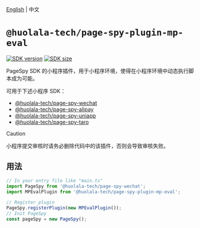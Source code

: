 [npm-image]: https://img.shields.io/npm/v/@huolala-tech/page-spy-plugin-mp-eval?logo=npm&label=version
[npm-url]: https://www.npmjs.com/package/@huolala-tech/page-spy-plugin-mp-eval
[minified-image]: https://img.shields.io/bundlephobia/min/@huolala-tech/page-spy-plugin-mp-eval
[minified-url]: https://unpkg.com/browse/@huolala-tech/page-spy-plugin-mp-eval/dist/iife/index.min.js

[English](./README.md) | 中文

# `@huolala-tech/page-spy-plugin-mp-eval`

[![SDK version][npm-image]][npm-url]
[![SDK size][minified-image]][minified-url]

PageSpy SDK 的小程序插件，用于小程序环境，使得在小程序环境中动态执行脚本成为可能。

可用于下述小程序 SDK：

- [@huolala-tech/page-spy-wechat](https://www.npmjs.com/package/@huolala-tech/page-spy-wechat)
- [@huolala-tech/page-spy-alipay](https://www.npmjs.com/package/@huolala-tech/page-spy-alipay)
- [@huolala-tech/page-spy-uniapp](https://www.npmjs.com/package/@huolala-tech/page-spy-uniapp)
- [@huolala-tech/page-spy-taro](https://www.npmjs.com/package/@huolala-tech/page-spy-taro)

> [!CAUTION]
> 小程序提交审核时请务必删除代码中的该插件，否则会导致审核失败。

## 用法

```ts
// In your entry file like "main.ts"
import PageSpy from '@huolala-tech/page-spy-wechat';
import MPEvalPlugin from '@huolala-tech/page-spy-plugin-mp-eval';

// Register plugin
PageSpy.registerPlugin(new MPEvalPlugin());
// Init PageSpy
const pageSpy = new PageSpy();
```

